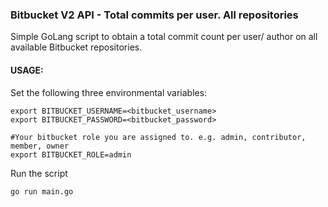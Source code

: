 ### Bitbucket V2 API - Total commits per user. All repositories

Simple GoLang script to obtain a total commit count per user/ author on all available Bitbucket repositories.

#### USAGE:

Set the following three environmental variables:

```
export BITBUCKET_USERNAME=<bitbucket_username>
export BITBUCKET_PASSWORD=<bitbucket_password>

#Your bitbucket role you are assigned to. e.g. admin, contributor, member, owner
export BITBUCKET_ROLE=admin 
```

Run the script

```
go run main.go
```

